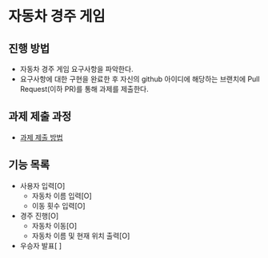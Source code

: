 # 자동차 경주 게임
## 진행 방법
* 자동차 경주 게임 요구사항을 파악한다.
* 요구사항에 대한 구현을 완료한 후 자신의 github 아이디에 해당하는 브랜치에 Pull Request(이하 PR)를 통해 과제를 제출한다.

## 과제 제출 과정
* [과제 제출 방법](https://github.com/next-step/nextstep-docs/tree/master/precourse)

## 기능 목록
* 사용자 입력[O]
	* 자동차 이름 입력[O]
	* 이동 횟수 입력[O]
* 경주 진행[O]
	* 자동차 이동[O]
	* 자동차 이름 및 현재 위치 출력[O]
* 우승자 발표[ ]